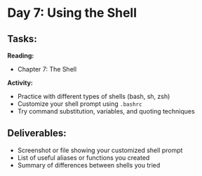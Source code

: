 # Day 7: Using the Shell

## Tasks:

__Reading:__  
- Chapter 7: The Shell

__Activity:__
- Practice with different types of shells (bash, sh, zsh)
- Customize your shell prompt using `.bashrc`
- Try command substitution, variables, and quoting techniques

## Deliverables:
- Screenshot or file showing your customized shell prompt
- List of useful aliases or functions you created
- Summary of differences between shells you tried